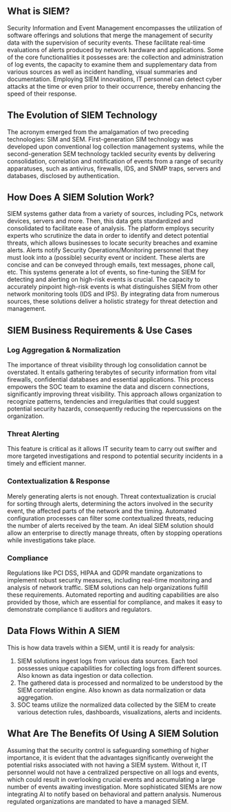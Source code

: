 ## What is SIEM?

Security Information and Event Management encompasses the utilization of software offerings and solutions that merge the management of security data with the supervision of security events. These facilitate real-time evaluations of alerts produced by network hardware and applications.
Some of the core functionalities it possesses are: the collection and administration of log events, the capacity to examine them and supplementary data from various sources as well as incident handling, visual summaries and documentation.
Employing SIEM innovations, IT personnel can detect cyber attacks at the time or even prior to their occurrence, thereby enhancing the speed of their response.

## The Evolution of SIEM Technology

The acronym emerged from the amalgamation of two preceding technologies: SIM and SEM. First-generation SIM technology was developed upon conventional log collection management systems, while the second-generation SEM technology tackled security events by delivering consolidation, correlation and notification of events from a range of security apparatuses, such as antivirus, firewalls, IDS, and SNMP traps, servers and databases, disclosed by authentication.

## How Does A SIEM Solution Work?

SIEM systems gather data from a variety of sources, including PCs, network devices, servers and more. Then, this data gets standardized and consolidated to facilitate ease of analysis. The platform employs security experts who scrutinize the data in order to identify and detect potential threats, which allows businesses to locate security breaches and examine alerts.
Alerts notify Security Operations/Monitoring personnel that they must look into a (possible) security event or incident. These alerts are concise and can be conveyed through emails, text messages, phone call, etc.
This systems generate a lot of events, so fine-tuning the SIEM for detecting and alerting on high-risk events is crucial.
The capacity to accurately pinpoint high-risk events is what distinguishes SIEM from other network monitoring tools (IDS and IPS). By integrating data from numerous sources, these solutions deliver a holistic strategy for threat detection and management.

## SIEM Business Requirements & Use Cases

### Log Aggregation & Normalization
The importance of threat visibility through log consolidation cannot be overstated. It entails gathering terabytes of security information from vital firewalls, confidential databases and essential applications. This process empowers the SOC team to examine the data and discern connections, significantly improving threat visibility.
This approach allows organization to recognize patterns, tendencies and irregularities that could suggest potential security hazards, consequently reducing the repercussions on the organization.
### Threat Alerting
This feature is critical as it allows IT security team to carry out swifter and more targeted investigations and respond to potential security incidents in a timely and efficient manner.
### Contextualization & Response
Merely generating alerts is not enough. Threat contextualization is crucial for sorting through alerts, determining the actors involved in the security event, the affected parts of the network and the timing.
Automated configuration processes can filter some contextualized threats, reducing the number of alerts received by the team.
An ideal SIEM solution should allow an enterprise to directly manage threats, often by stopping operations while investigations take place.
### Compliance
Regulations like PCI DSS, HIPAA and GDPR mandate organizations to implement robust security measures, including real-time monitoring and analysis of network traffic. SIEM solutions can help organizations fulfill these requirements.
Automated reporting and auditing capabilities are also provided by those, which are essential for compliance, and makes it easy to demonstrate compliance ti auditors and regulators.

## Data Flows Within A SIEM

This is how data travels within a SIEM, until it is ready for analysis:
1. SIEM solutions ingest logs from various data sources. Each tool possesses unique capabilities for collecting logs from different sources. Also known as data ingestion or data collection.
2. The gathered data is processed and normalized to be understood by the SIEM correlation engine. Also known as data normalization or data aggregation.
3. SOC teams utilize the normalized data collected by the SIEM to create various detection rules, dashboards, visualizations, alerts and incidents.

## What Are The Benefits Of Using A SIEM Solution

Assuming that the security control is safeguarding something of higher importance, it is evident that the advantages significantly overweight the potential risks associated with not having a SIEM system.
Without it, IT personnel would not have a centralized perspective on all logs and events, which could result in overlooking crucial events and accumulating a large number of events awaiting investigation.
More sophisticated SIEMs are now integrating AI to notify based on behavioral and pattern analysis.
Numerous regulated organizations are mandated to have a managed SIEM.
